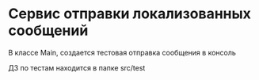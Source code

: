 # Сервис отправки локализованных сообщений

В классе Main, создается тестовая отправка сообщения в консоль

ДЗ по тестам находится в папке src/test